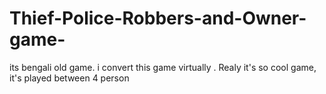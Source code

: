 # Thief-Police-Robbers-and-Owner-game-
its bengali old game. i convert this game virtually . Realy it's so cool game, it's played between 4 person
